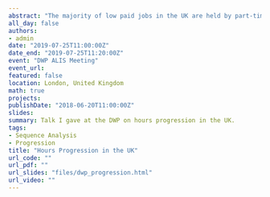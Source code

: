 ```yaml
---
abstract: "The majority of low paid jobs in the UK are held by part-time workers and one in eight part-time workers reports wanting to work more hours. Decreasing in-work poverty is a problem of increasing hours as well as hourly wages, but the majority of the literature has focused on the latter question. In this presentation, I report the results of an analysis I carried while at the DWP which explores the labour market experiences people face in the three years after leaving part-time work. Using harmonised data from the BHPS and UKHLS, I find considerable heterogeneity and cycling in the labour market, with only 30% of those leaving part-time work sustaining full-time employment over the next three years. Men are disproportionately likely to sustain full-time employment, with women less likely to do so, even conditional on moving from part-time to full-time work. This analysis uses Sequence Analysis methods, which I argue are preferable to logical rule approaches to categorising labour market trajectories, which have been used elsewhere in the literature."
all_day: false
authors: 
- admin
date: "2019-07-25T11:00:00Z"
date_end: "2019-07-25T11:20:00Z"
event: "DWP ALIS Meeting"
event_url: 
featured: false
location: London, United Kingdom
math: true
projects:
publishDate: "2018-06-20T11:00:00Z"
slides: 
summary: Talk I gave at the DWP on hours progression in the UK.
tags: 
- Sequence Analysis
- Progression
title: "Hours Progression in the UK"
url_code: ""
url_pdf: ""
url_slides: "files/dwp_progression.html"
url_video: ""
---
```


